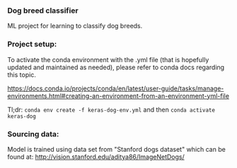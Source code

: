 ### Dog breed classifier

ML project for learning to classify dog breeds.

### Project setup:
To activate the conda environment with the .yml file (that is hopefully updated and maintained as needed), please refer
to conda docs regarding this topic.

https://docs.conda.io/projects/conda/en/latest/user-guide/tasks/manage-environments.html#creating-an-environment-from-an-environment-yml-file

Tl;dr: `conda env create -f keras-dog-env.yml` and then `conda activate keras-dog`

### Sourcing data:
Model is trained using data set from "Stanford dogs dataset" which can be found at: http://vision.stanford.edu/aditya86/ImageNetDogs/

